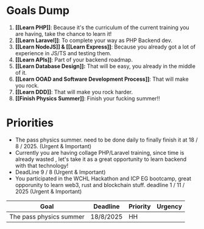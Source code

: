 
# Goals Dump

1. **[[Learn PHP]]**: Because it's the curriculum of the current training you are having, take the chance to learn it!
2. **[[Learn Laravel]]**: To complete your way as PHP Backend dev.
2. **[[Learn NodeJS]] & [[Learn Express]]**: Because you already got a lot of experience in JS/TS and testing them.
2. **[[Learn APIs]]**: Part of your backend roadmap.
2. **[[Learn Database Design]]:** That will be easy, you already in the middle of it.
2. **[[Learn OOAD and Software Development Process]]**: That will make you rock.
2. **[[Learn DDD]]**: That will make you rock harder.
2. **[[Finish Physics Summer]]**: Finish your fucking summer!!

# Priorities

- The pass physics summer. need to be done daily to finally finish it at 18 / 8 / 2025. (Urgent & Important)
- Currently you are having collage PHP/Laravel training, since time is already wasted , let's take it as a great opportunity to learn backend with that technology! 
- DeadLine 9 / 8 (Urgent & Important)
- You participated in the WCHL Hackathon and ICP EG bootcamp, great opporunity to learn web3, rust and blockchain stuff. deadline 1 / 11 / 2025 (Urgent & Important)

| Goal                    | Deadline  | Priority | Urgency |
| ----------------------- | --------- | -------- | ------- |
| The pass physics summer | 18/8/2025 | HH       |         |
